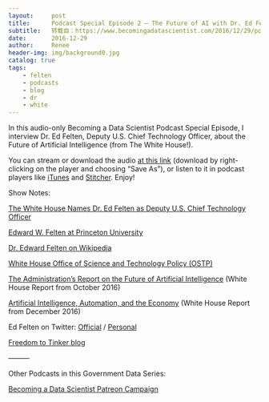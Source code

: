 ```yaml
---
layout:     post
title:      Podcast Special Episode 2 – The Future of AI with Dr. Ed Felten
subtitle:   转载自：https://www.becomingadatascientist.com/2016/12/29/podcast-special-episode-2-the-future-of-ai-with-dr-ed-felten/
date:       2016-12-29
author:     Renee
header-img: img/background0.jpg
catalog: true
tags:
    - felten
    - podcasts
    - blog
    - dr
    - white
---
```


In this audio-only Becoming a Data Scientist Podcast Special Episode, I interview Dr. Ed Felten, Deputy U.S. Chief Technology Officer, about the Future of Artificial Intelligence (from The White House!).

You can stream or download the audio [at this link](https://www.becomingadatascientist.com/special-episode-the-future-of-ai-with-dr-ed-felten-2) (download by right-clicking on the player and choosing “Save As”), or listen to it in podcast players like [iTunes](https://itunes.apple.com/us/podcast/becoming-data-scientist-podcast/id1076448558?mt=2) and [Stitcher](http://www.stitcher.com/podcast/becoming-a-data-scientist-podcast). Enjoy!

Show Notes:

[The White House Names Dr. Ed Felten as Deputy U.S. Chief Technology Officer](https://www.whitehouse.gov/blog/2015/05/11/white-house-names-dr-ed-felten-deputy-us-chief-technology-officer)

[Edward W. Felten at Princeton University](https://www.cs.princeton.edu/~felten)

[Dr. Edward Felten on Wikipedia](https://en.wikipedia.org/wiki/Edward_Felten)

[White House Office of Science and Technology Policy (OSTP)](https://www.whitehouse.gov/administration/eop/ostp)

[The Administration’s Report on the Future of Artificial Intelligence](https://www.whitehouse.gov/blog/2016/10/12/administrations-report-future-artificial-intelligence) (White House Report from October 2016)

[Artificial Intelligence, Automation, and the Economy](https://www.whitehouse.gov/blog/2016/12/20/artificial-intelligence-automation-and-economy) (White House Report from December 2016)

Ed Felten on Twitter: [Official](https://twitter.com/EdFelten44) / [Personal](https://twitter.com/EdFelten)

[Freedom to Tinker blog](https://freedom-to-tinker.com/)

———

Other Podcasts in this Government Data Series:

[Becoming a Data Scientist Patreon Campaign](https://www.patreon.com/becomingdatasci)
